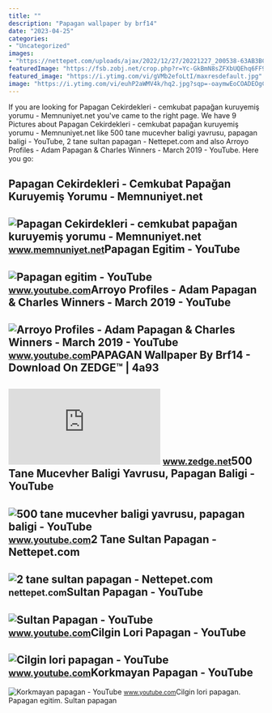 ```yaml
---
title: ""
description: "Papagan wallpaper by brf14"
date: "2023-04-25"
categories:
- "Uncategorized"
images:
- "https://nettepet.com/uploads/ajax/2022/12/27/20221227_200538-63AB3BCBA5A5F.jpg"
featuredImage: "https://fsb.zobj.net/crop.php?r=Yc-GkBmN8sZFXbUQEhq6FF9gQNW6NqBWB0iNKNilwAbqLqmqrNcg6lZT0tUVAGRqygb64x3aAmsdKoazsvgm8Zgr2-2Rl55clUh_BB3K3g5x4QeepaF5fz33RmX1DWeLjl9k4HfDCwDuh5A5XwuBIZp8GIeHyecA6FPiZZ71MHNeOWqVqOWLxTw7bAC9-O4Bt05LLQUet9gDMzJj"
featured_image: "https://i.ytimg.com/vi/gVMb2efoLtI/maxresdefault.jpg"
image: "https://i.ytimg.com/vi/euhP2aWMV4k/hq2.jpg?sqp=-oaymwEoCOADEOgC8quKqQMcGADwAQH4Ad4EgAK4CIoCDAgAEAEYZSBlKGUwDw==&amp;rs=AOn4CLCfnuiU-8_xGXp4g5a3GS8_ILmesg"
---
```


If you are looking for Papagan Cekirdekleri - cemkubat papağan kuruyemiş yorumu - Memnuniyet.net you've came to the right page. We have 9 Pictures about Papagan Cekirdekleri - cemkubat papağan kuruyemiş yorumu - Memnuniyet.net like 500 tane mucevher baligi yavrusu, papagan baligi - YouTube, 2 tane sultan papagan - Nettepet.com and also Arroyo Profiles - Adam Papagan &amp; Charles Winners - March 2019 - YouTube. Here you go:

Papagan Cekirdekleri - Cemkubat Papağan Kuruyemiş Yorumu - Memnuniyet.net
-------------------------------------------------------------------------

 ![Papagan Cekirdekleri - cemkubat papağan kuruyemiş yorumu - Memnuniyet.net](http://static.memnuniyet.net/Content/Images/Big/7e77ced8bf704c65afad020963cdf4a0.jpeg) <small>www.memnuniyet.net</small>Papagan Egitim - YouTube
------------------------

 ![Papagan egitim - YouTube](https://i.ytimg.com/vi/nTYcJVsHT7Y/maxres2.jpg?sqp=-oaymwEoCIAKENAF8quKqQMcGADwAQH4Ad4DgALQBYoCDAgAEAEYZSBdKE0wDw==&rs=AOn4CLCIS4fC5rDjpMkpVsQQlWCOfd1o-g) <small>www.youtube.com</small>Arroyo Profiles - Adam Papagan &amp; Charles Winners - March 2019 - YouTube
---------------------------------------------------------------------------

 ![Arroyo Profiles - Adam Papagan & Charles Winners - March 2019 - YouTube](https://i.ytimg.com/vi/gVMb2efoLtI/maxresdefault.jpg) <small>www.youtube.com</small>PAPAGAN Wallpaper By Brf14 - Download On ZEDGE™ | 4a93
------------------------------------------------------

 ![PAPAGAN wallpaper by brf14 - Download on ZEDGE™ | 4a93](https://fsb.zobj.net/crop.php?r=Yc-GkBmN8sZFXbUQEhq6FF9gQNW6NqBWB0iNKNilwAbqLqmqrNcg6lZT0tUVAGRqygb64x3aAmsdKoazsvgm8Zgr2-2Rl55clUh_BB3K3g5x4QeepaF5fz33RmX1DWeLjl9k4HfDCwDuh5A5XwuBIZp8GIeHyecA6FPiZZ71MHNeOWqVqOWLxTw7bAC9-O4Bt05LLQUet9gDMzJj) <small>www.zedge.net</small>500 Tane Mucevher Baligi Yavrusu, Papagan Baligi - YouTube
----------------------------------------------------------

 ![500 tane mucevher baligi yavrusu, papagan baligi - YouTube](https://i.ytimg.com/vi/GYDOUuCMhH0/maxresdefault.jpg) <small>www.youtube.com</small>2 Tane Sultan Papagan - Nettepet.com
------------------------------------

 ![2 tane sultan papagan - Nettepet.com](https://nettepet.com/uploads/ajax/2022/12/27/20221227_200538-63AB3BCBA5A5F.jpg) <small>nettepet.com</small>Sultan Papagan - YouTube
------------------------

 ![Sultan Papagan - YouTube](https://i.ytimg.com/vi/MFEDduiDbrE/maxres2.jpg?sqp=-oaymwEoCIAKENAF8quKqQMcGADwAQH4AYwCgALgA4oCDAgAEAEYZSBlKGUwDw==&rs=AOn4CLBx2lSUBxniR3B9ie13yfu8620p4g) <small>www.youtube.com</small>Cilgin Lori Papagan - YouTube
-----------------------------

 ![Cilgin lori papagan - YouTube](https://i.ytimg.com/vi/YUwhdD5SCG0/hq2.jpg?sqp=-oaymwEoCOADEOgC8quKqQMcGADwAQH4AYwCgALgA4oCDAgAEAEYciBdKEYwDw==&rs=AOn4CLA98uDfcQbuOrkktCyn773PUjG--g) <small>www.youtube.com</small>Korkmayan Papagan - YouTube
---------------------------

 ![Korkmayan papagan - YouTube](https://i.ytimg.com/vi/euhP2aWMV4k/hq2.jpg?sqp=-oaymwEoCOADEOgC8quKqQMcGADwAQH4Ad4EgAK4CIoCDAgAEAEYZSBlKGUwDw==&rs=AOn4CLCfnuiU-8_xGXp4g5a3GS8_ILmesg) <small>www.youtube.com</small>Cilgin lori papagan. Papagan egitim. Sultan papagan
